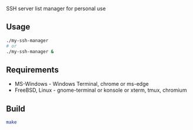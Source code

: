 SSH server list manager for personal use

## Usage
```sh
./my-ssh-manager
# or
./my-ssh-manager &
```

## Requirements
* MS-Windows - Windows Terminal, chrome or ms-edge
* FreeBSD, Linux - gnome-terminal or konsole or xterm, tmux, chromium

## Build
```sh
make
```
